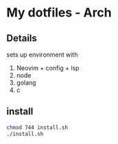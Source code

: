 # My dotfiles - Arch

## Details

sets up environment with

1. Neovim + config + lsp
2. node
3. golang
4. c

## install

```bash
chmod 744 install.sh
./install.sh
```
